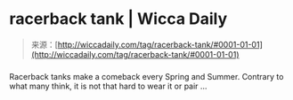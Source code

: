 <!--yml

category: 未分类

date: 2024-06-12 18:25:57

-->

# racerback tank | Wicca Daily

> 来源：[http://wiccadaily.com/tag/racerback-tank/#0001-01-01](http://wiccadaily.com/tag/racerback-tank/#0001-01-01)

### [](http://wiccadaily.com/1327-2/)

Racerback tanks make a comeback every Spring and Summer. Contrary to what many think, it is not that hard to wear it or pair …
